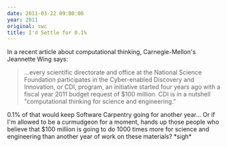 ```yaml
---
date: 2011-03-22 09:00:00
year: 2011
original: swc
title: I'd Settle for 0.1%
---
```

<p>In a recent article about computational thinking, Carnegie-Mellon's Jeannette Wing says:</p>
<blockquote><p>…every scientific directorate and office at the National Science  Foundation participates in the Cyber-enabled Discovery and Innovation,  or CDI, program, an initiative started four years ago with a fiscal year  2011 budget request of $100 million. CDI is in a nutshell "computational thinking for science and engineering."</p></blockquote>
<p>0.1% of that would keep Software Carpentry going for another year…  Or if I'm allowed to be a curmudgeon for a moment, hands up those people who believe that $100 million is going to do 1000 times more for science and engineering than another year of work on these materials? *sigh*</p>
